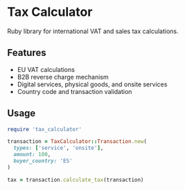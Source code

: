 # Tax Calculator

Ruby library for international VAT and sales tax calculations.

## Features
- EU VAT calculations
- B2B reverse charge mechanism
- Digital services, physical goods, and onsite services
- Country code and transaction validation

## Usage
```ruby
require 'tax_calculator'

transaction = TaxCalculator::Transaction.new(
  types: ['service', 'onsite'],
  amount: 100,
  buyer_country: 'ES'
)

tax = transaction.calculate_tax(transaction)
```
